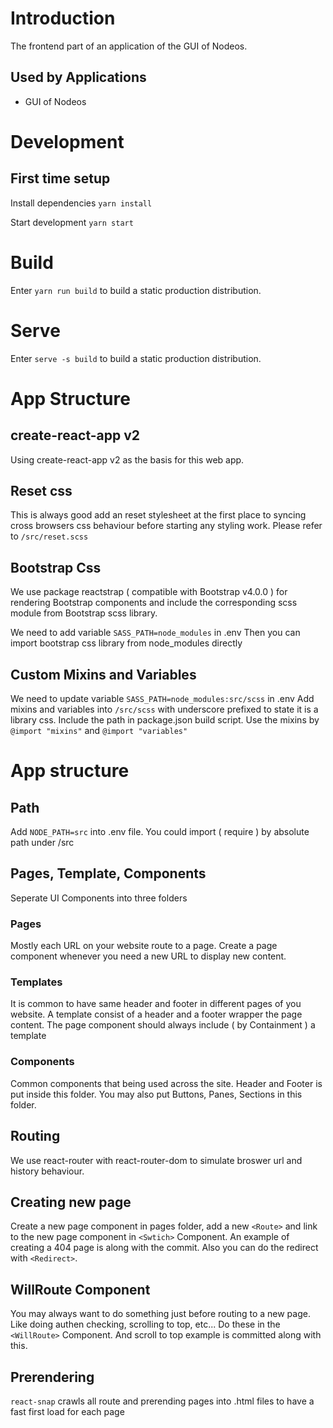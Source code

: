 # Introduction
The frontend part of an application of the GUI of Nodeos.

## Used by Applications
* GUI of Nodeos


# Development

## First time setup
Install dependencies
`yarn install`

Start development
`yarn start`

# Build
Enter `yarn run build` to build a static production distribution.

# Serve
Enter `serve -s build` to build a static production distribution.

# App Structure

## create-react-app v2
Using create-react-app v2 as the basis for this web app.

## Reset css
This is always good add an reset stylesheet at the first place to syncing cross browsers css behaviour before starting any styling work.
Please refer to `/src/reset.scss`

## Bootstrap Css
We use package reactstrap ( compatible with Bootstrap v4.0.0 ) for rendering Bootstrap components and include the corresponding scss module from Bootstrap scss library.

We need to add variable `SASS_PATH=node_modules` in .env
Then you can import bootstrap css library from node_modules directly

## Custom Mixins and Variables

We need to update variable `SASS_PATH=node_modules:src/scss` in .env
Add mixins and variables into `/src/scss` with underscore prefixed to state it is a library css. Include the path in package.json build script.
Use the mixins by `@import "mixins"` and `@import "variables"`

# App structure

## Path
Add `NODE_PATH=src` into .env file. You could import ( require ) by absolute path under /src

## Pages, Template, Components
Seperate UI Components into three folders

### Pages
Mostly each URL on your website route to a page. Create a page component whenever you need a new URL to display new content.

### Templates
It is common to have same header and footer in different pages of you website. A template consist of a header and a footer wrapper the page content. The page component should always include ( by Containment ) a template

### Components
Common components that being used across the site. Header and Footer is put inside this folder. You may also put Buttons, Panes, Sections in this folder.

## Routing
We use react-router with react-router-dom to simulate broswer url and history behaviour.

## Creating new page
Create a new page component in pages folder, add a new `<Route>` and link to the new page component in `<Swtich>` Component. An example of creating a 404 page is along with the commit. Also you can do the redirect with `<Redirect>`.

## WillRoute Component
You may always want to do something just before routing to a new page. Like doing authen checking, scrolling to top, etc...
Do these in the `<WillRoute>` Component. And scroll to top example is committed along with this.

## Prerendering
`react-snap` crawls all route and prerending pages into .html files to have a fast first load for each page
